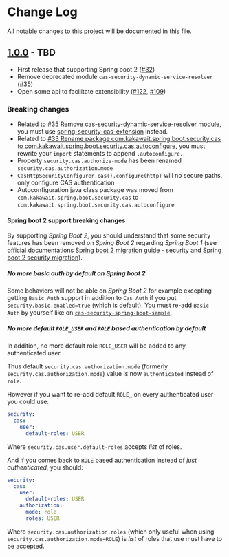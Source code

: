 # Change Log

All notable changes to this project will be documented in this file.

## [1.0.0](https://github.com/kakawait/cas-security-spring-boot-starter/milestone/9) - TBD

- First release that supporting Spring boot 2 ([#32](https://github.com/kakawait/cas-security-spring-boot-starter/issues/32))
- Remove deprecated module `cas-security-dynamic-service-resolver` ([#35](https://github.com/kakawait/cas-security-spring-boot-starter/issues/35))
- Open some api to facilitate extensibility ([#122](https://github.com/kakawait/cas-security-spring-boot-starter/pull/122), [#109](https://github.com/kakawait/cas-security-spring-boot-starter/pull/109))

### Breaking changes

- Related to [#35 Remove cas-security-dynamic-service-resolver module](https://github.com/kakawait/cas-security-spring-boot-starter/issues/35), you must use [spring-security-cas-extension](https://github.com/kakawait/cas-security-spring-boot-starter/tree/master/spring-security-cas-extension) instead.
- Related to [#33 
Rename package com.kakawait.spring.boot.security.cas to com.kakawait.spring.boot.security.cas.autoconfigure](https://github.com/kakawait/cas-security-spring-boot-starter/issues/33), you must rewrite your `import` statements to append `.autoconfigure.`.
- Property `security.cas.authorize-mode` has been renamed `security.cas.authorization.mode`
- `CasHttpSecurityConfigurer.cas().configure(http)` will no secure paths, only configure CAS authentication 
- Autoconfiguration java class package was moved from `com.kakawait.spring.boot.security.cas` to `com.kakawait.spring.boot.security.cas.autoconfigure`

#### Spring boot 2 support breaking changes

By supporting _Spring Boot 2_, you should understand that some security features has been removed on _Spring Boot 2_ regarding _Spring Boot 1_ (see official documentations [Spring boot 2 migration guide - security](https://github.com/spring-projects/spring-boot/wiki/Spring-Boot-2.0-Migration-Guide#security) and [Spring boot 2 security migration](https://github.com/spring-projects/spring-boot/wiki/Spring-Boot-Security-2.0)).

##### No more basic auth by default on Spring boot 2

Some behaviors will not be able on _Spring Boot 2_ for example excepting getting `Basic Auth` support in addition to `Cas Auth` if you put `security.basic.enabled=true` (which is default). You must re-add `Basic Auth` by yourself like on [`cas-security-spring-boot-sample`](https://github.com/kakawait/cas-security-spring-boot-starter/blob/develop/cas-security-spring-boot-sample/src/main/java/com/kakawait/sample/CasSecuritySpringBootSampleApplication.java#L157).

##### No more default `ROLE_USER` and `ROLE` based authentication by default

In addition, no more default role `ROLE_USER` will be added to any authenticated user.

Thus default `security.cas.authorization.mode` (formerly `security.cas.authorization.mode`) value is now `authenticated` instead of `role`.

However if you want to re-add default `ROLE_` on every authenticated user you could use:

```yml
security:
  cas:
    user:
      default-roles: USER
```

Where `security.cas.user.default-roles` accepts _list_ of roles.

And if you comes back to `ROLE` based authentication instead of _just authenticated_, you should:

```yml
security:
  cas:
    user:
      default-roles: USER
    authorization:
      mode: role
      roles: USER
```

Where `security.cas.authorization.roles` (which only useful when using `security.cas.authorization.mode=ROLE`) is _list_ of roles that use must have to be accepted.
